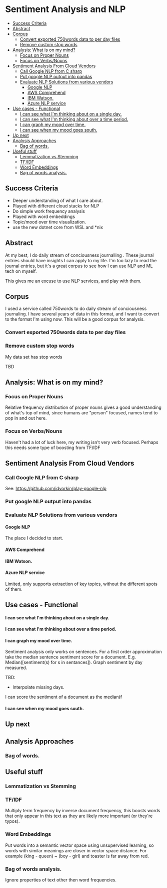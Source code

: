 # Sentiment Analysis and NLP

<!-- prettier-ignore-start -->
<!-- vim-markdown-toc GFM -->

- [Success Criteria](#success-criteria)
- [Abstract](#abstract)
- [Corpus](#corpus)
  - [Convert exported 750words data to per day files](#convert-exported-750words-data-to-per-day-files)
  - [Remove custom stop words](#remove-custom-stop-words)
- [Analysis: What is on my mind?](#analysis-what-is-on-my-mind)
  - [Focus on Proper Nouns](#focus-on-proper-nouns)
  - [Focus on Verbs/Nouns](#focus-on-verbsnouns)
- [Sentiment Analysis From Cloud Vendors](#sentiment-analysis-from-cloud-vendors)
  - [Call Google NLP from C sharp](#call-google-nlp-from-c-sharp)
  - [Put google NLP output into pandas](#put-google-nlp-output-into-pandas)
  - [Evaluate NLP Solutions from various vendors](#evaluate-nlp-solutions-from-various-vendors)
    - [Google NLP](#google-nlp)
    - [AWS Comprehend](#aws-comprehend)
    - [IBM Watson.](#ibm-watson)
    - [Azure NLP service](#azure-nlp-service)
- [Use cases - Functional](#use-cases---functional)
    - [I can see what I'm thinking about on a single day.](#i-can-see-what-im-thinking-about-on-a-single-day)
    - [I can see what I'm thinking about over a time period.](#i-can-see-what-im-thinking-about-over-a-time-period)
    - [I can graph my mood over time.](#i-can-graph-my-mood-over-time)
    - [I can see when my mood goes south.](#i-can-see-when-my-mood-goes-south)
- [Up next](#up-next)
- [Analysis Approaches](#analysis-approaches)
  - [Bag of words.](#bag-of-words)
- [Useful stuff](#useful-stuff)
  - [Lemmatization vs Stemming](#lemmatization-vs-stemming)
  - [TF/IDF](#tfidf)
  - [Word Embeddings](#word-embeddings)
  - [Bag of words analysis.](#bag-of-words-analysis)

<!-- vim-markdown-toc -->
<!-- prettier-ignore-end -->

## Success Criteria

- Deeper understanding of what I care about.
- Played with different cloud stacks for NLP
- Do simple work frequency analysis
- Played with word embeddings
- Topic/mood over time visualization.
- use the new dotnet core from WSL and \*nix

## Abstract

At my best, I do daily stream of conciousness journalling . These journal entries should have insights I can apply to my life. I'm too lazy to read the journal entries, but it's a great corpus to see how I can use NLP and ML tech on myself.

This gives me an excuse to use NLP services, and play with them.

## Corpus

I used a service called 750words to do daily stream of conciousness journaling. I have several years of data in this format, and I want to convert to the format I'm using now. This will be a good corpus for analysis.

### Convert exported 750words data to per day files

### Remove custom stop words

My data set has stop words

TBD

## Analysis: What is on my mind?

### Focus on Proper Nouns

Relative frequency distribution of proper nouns gives a good understanding of what's top of mind, since humans are "person" focused, names tend to pop in and out here.

### Focus on Verbs/Nouns

Haven't had a lot of luck here, my writing isn't very verb focused. Perhaps this needs some type of boosting from TF/IDF

## Sentiment Analysis From Cloud Vendors

### Call Google NLP from C sharp

See: https://github.com/idvorkin/play-google-nlp

### Put google NLP output into pandas

### Evaluate NLP Solutions from various vendors

#### Google NLP

The place I decided to start.

#### AWS Comprehend

#### IBM Watson.

#### Azure NLP service

Limited, only supports extraction of key topics, without the different spots of them.

## Use cases - Functional

#### I can see what I'm thinking about on a single day.

#### I can see what I'm thinking about over a time period.

#### I can graph my mood over time.

Sentiment analysis only works on sentences. For a first order approximation take the median sentence sentiment score for a document. E.g. Median([sentiment(s) for s in sentances]). Graph sentiment by day measured.

TBD:

- Interpolate missing days.

I can score the sentiment of a document as the median(f

#### I can see when my mood goes south.

## Up next

## Analysis Approaches

### Bag of words.

## Useful stuff

### Lemmatization vs Stemming

### TF/IDF

Multiply term frequency by inverse document frequency, this boosts words that only appear in this text as they are likely more important (or they're typos).

### Word Embeddings

Put words into a semantic vector space using unsupervised learning, so words with similar meanings are closer in vector space distance. For example (king - queen) ~ (boy - girl) and toaster is far away from red.

### Bag of words analysis.

Ignore properties of text other then word frequencies.
